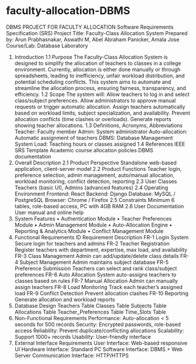 # faculty-allocation-DBMS
DBMS PROJECT FOR FACULTY ALLOCATION 
Software Requirements Specification (SRS)
Project Title: Faculty-Class Allocation System
Prepared by: Arun Prabhasnakar, Aswathi M, Abel Abraham Panicker, Amala Jose
Course/Lab: Database Laboratory
1. Introduction
1.1 Purpose
The Faculty-Class Allocation System is designed to simplify the allocation of teachers to
classes in a college environment. Currently, allocation is either done manually or through
spreadsheets, leading to inefficiency, unfair workload distribution, and potential scheduling
conflicts. This system aims to automate and streamline the allocation process, ensuring
fairness, transparency, and efficiency.
1.2 Scope
The system will:
Allow teachers to log in and select class/subject preferences.
Allow administrators to approve manual requests or trigger automatic allocation.
Assign teachers automatically based on workload limits, subject specialization, and
availability.
Prevent allocation conflicts (time clashes or overloads).
Generate reports showing teacher allocations.
1.3 Definitions, Acronyms, Abbreviations
Teacher: Faculty member
Admin: System administrator
Auto-allocation: Automatic assignment of teachers
DBMS: Database Management System
Load: Teaching hours or classes assigned
1.4 References
IEEE SRS Template
Academic course allocation policies
DBMS documentation
2. Overall Description
2.1 Product Perspective
Standalone web-based application, client-server model
2.2 Product Functions
Teacher login, preference selection, admin management, auto/manual allocation, workload
monitoring, conflict detection, reporting
2.3 User Classes
Teachers (basic UI), Admins (advanced features)
2.4 Operating Environment
Frontend: React
Backend: Django
Database: MySQL / PostgreSQL
Browser: Chrome / Firefox
2.5 Constraints
Minimum 6 tables, role-based access, PC with 4GB RAM
2.6 User Documentation
User manual and online help
3. System Features
• Authentication Module
• Teacher Preferences Module
• Admin Management Module
• Auto-Allocation Engine
• Reporting & Analytics Module
• Conflict Management Module
4. Functional Requirements
ID Requirement Description
FR-1 Login System Secure login for teachers
and admins
FR-2 Teacher Registration Register teachers with
department, expertise, max
load, and availability
FR-3 Class Management Admin can
add/update/delete class
details
FR-4 Subject Management Admin maintains subject
database
FR-5 Preference Submission Teachers can select and
rank class/subject
preferences
FR-6 Auto Allocation System auto-assigns
teachers to classes based on
rules
FR-7 Manual Allocation Admin can manually assign
teachers
FR-8 Load Monitoring Track each teacher’s
assigned load
FR-9 Conflict Detection Prevent allocation clashes
FR-10 Reporting Generate allocation and
workload reports
5. Database Design
Teachers Table
Classes Table
Subjects Table
Allocations Table
Teacher_Preferences Table
Time_Slots Table
6. Non-Functional Requirements
Performance: Auto-allocation < 5 seconds for 500 records
Security: Encrypted passwords, role-based access
Reliability: Prevent duplicate/conflicting allocations
Scalability: Support 1000+ records
Usability: User-friendly interface
7. External Interface Requirements
User Interface: Web-based responsive UI
Hardware Interface: Standard PC
Software Interface: DBMS + Web Server
Communication Interface: HTTP/HTTPS
